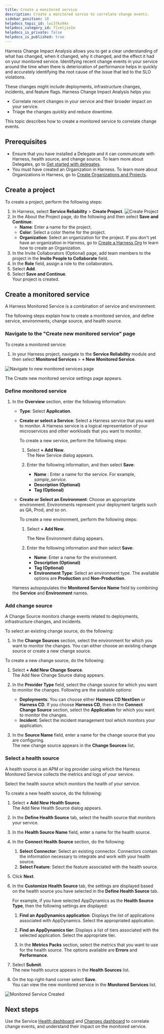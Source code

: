 ```yaml
---
title: Create a monitored service
description: Create a monitored servie to correlate change events.
sidebar_position: 10
helpdocs_topic_id: lwi37ku94x
helpdocs_category_id: 7lvetjzo1m
helpdocs_is_private: false
helpdocs_is_published: true
---
```


Harness Change Impact Analysis allows you to get a clear understanding of what has changed, when it changed, why it changed, and the effect it had on your monitored service.  Identifying recent change events in your service around the time when there is deterioration of performance helps in quickly and accurately identifying the root cause of the issue that led to the SLO violations.

These changes might include deployments, infrastructure changes, incidents, and feature flags. Harness Change Impact Analysis helps you: 

- Correlate recent changes in your service and their broader impact on your service.
- Triage the changes quickly and reduce downtime.

This topic describes how to create a monitored service to correlate change events.


## Prerequisites

- Ensure that you have installed a Delegate and it can communicate with Harness, health source, and change source. To learn more about Delegates, go to [Get started with delegates](https://developer.harness.io/docs/category/get-started-with-delegates).
- You must have created an Organization in Harness. To learn more about Organizations in Harness, go to [Create Organizations and Projects](https://developer.harness.io/docs/platform/organizations-and-projects/create-an-organization).

## Create a project
To create a project, perform the following steps:

1. In Harness, select **Service Reliability** > **Create Project**.
   ![Create Project](./static/change-impact-create-project-navigate.png)
2. In the About the Project page, do the following and then select **Save and Continue**: 
   - **Name**: Enter a name for the project.
   - **Color**: Select a color theme for the project.
   - **Organization**: Select an organization for the project. If you don't yet have an organization in Harness, go to [Create a Harness Org](https://developer.harness.io/docs/platform/organizations-and-projects/create-an-organization#step-1-create-a-harness-org) to learn how to create an Organization.
3. In the Invite Collaborators (Optional) page, add team members to the project in the **Invite People to Collaborate** field.
4. In the **Role** field, assign a role to the collaborators.
5. Select **Add**.
6. Select **Save and Continue**.  
   Your project is created.


## Create a monitored service

A Harness Monitored Service is a combination of service and environment.

The following steps explain how to create a monitored service, and define service, environments, change source, and health source.


### Navigate to the "Create new monitored service" page

To create a monitored service:

1. In your Harness project, navigate to the **Service Reliability** module and then select **Monitored Services** > **+ New Monitored Service**.

![Navigate to new monitored services page](./static/change-impact-moniterdservice-navigate.png)

The Create new monitored service settings page appears.


### Define monitored service

1. In the **Overview** section, enter the following information:
    * **Type**: Select **Application**.
    * **Create or select a Service**: Select a Harness service that you want to monitor. A Harness service is a logical representation of your microservices and other workloads that you want to monitor.

      To create a new service, perform the following steps:
        
      1. Select **+ Add New**.  
        The New Service dialog appears.
      2. Enter the following information, and then select **Save**:
       
          *  **Name** : Enter a name for the service. For example, _sample_service_.
          *  **Description (Optional)**
          *  **Tag (Optional)** 

    * **Create or Select an Environment**: Choose an appropriate environment. Environments represent your deployment targets such as QA, Prod, and so on.
  
        To create a new environment, perform the following steps:
    
      1. Select **+ Add New**. 
     
         The New Environment dialog appears.
      2. Enter the following information and then select **Save**:

            * **Name**: Enter a name for the environment.
            * **Description (Optional)**
            * **Tag (Optional)**
            * **Environment Type**: Select an environment type. The available options are **Production** and **Non-Production**.

    Harness autopopulates the **Monitored Service Name** field by combining the **Service** and **Environment** names.


### Add change source

A Change Source monitors change events related to deployments, infrastructure changes, and incidents.  

To select an existing change source, do the following:

1. In the **Change Sources** section, select the environment for which you want to monitor the changes. You can either choose an existing change source or create a new change source.  
 
To create a new change source, do the following:

1. Select **+ Add New Change Source**.  
   The Add New Change Source dialog appears.  

2. In the **Provider Type** field, select the change source for which you want to monitor the changes. Following are the available options:  

    - **Deployments**: You can choose either **Harness CD NextGen** or **Harness CD**. If you choose **Harness CD**, then in the **Connect Change Source** section, select the **Application** for which you want to monitor the changes.  
    - **Incident**: Select the incident management tool which monitors your application.

3. In the **Source Name** field, enter a name for the change source that you are configuring.  
The new change source appears in the **Change Sources** list.


### Select a health source

A health source is an APM or log provider using which the Harness Monitored Service collects the metrics and logs of your service. 

Select the health source which monitors the health of your service.

To create a new health source, do the following:  

1. Select **+ Add New Health Source**.  
   The Add New Health Source dialog appears.

2. In the **Define Health Source** tab, select the health source that monitors your service.
   
3. In the **Health Source Name** field, enter a name for the health source.
   
4. In the **Connect Health Source** section, do the following:
    1. **Select Connector**: Select an existing connector. Connectors contain the information necessary to integrate and work with your health source.
    2. **Select Feature**: Select the feature associated with the health source.
   
5. Click **Next**.
   
6. In the **Customize Health Source** tab, the settings are displayed based on the health source you have selected in the **Define Health Source** tab.  
   
   For example, if you have selected AppDynamics as the **Health Source Type**, then the following settings are displayed:

   1. **Find an AppDynamics application**: Displays the list of applications associated with AppDynamics. Select the appropriated application.
   
   2. **Find an AppDynamics tier**: Displays a list of tiers associated with the selected application. Select the appropriate tier.
   
   3. In the **Metrics Packs** section, select the metrics that you want to use for the health source. The options available are **Errors** and **Performance**.
   
7. Select **Submit**.  
   The new health source appears in the **Health Sources** list.
   
8.   On the top right-hand corner select **Save**.  
    You can view the new monitored service in the **Monitored Services** list.

   ![Monitored Service Created](./static/change-impact-moniterdservice-created.png)

## Next steps

Use the Service [Health dashboard](change-impact-analysis-service-health-dashboard.md) and [Changes dashboard](change-impact-analysis-changes-dash-board.md) to correlate change events, and understand their impact on the monitored service.